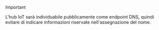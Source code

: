 > [!IMPORTANT]
> L'hub IoT sarà individuabile pubblicamente come endpoint DNS, quindi evitare di indicare informazioni riservate nell'assegnazione del nome.
>
